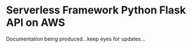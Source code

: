 # Serverless Framework Python Flask API on AWS #

Documentation being produced...keep eyes for updates...
